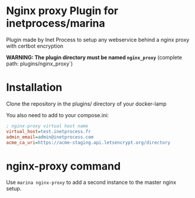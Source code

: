 # Nginx proxy Plugin for inetprocess/marina
Plugin made by Inet Process to setup any webservice behind a nginx proxy with certbot encryption

__WARNING: The plugin directory must be named `nginx_proxy`__ (complete path: plugins/nginx_proxy`)

# Installation
Clone the repository in the plugins/ directory of your docker-lamp

You also need to add to your compose.ini:
```ini
; nginx-proxy virtual host name
virtual_host=test.inetprocess.fr
admin_email=admin@inetprocess.com
acme_ca_uri=https://acme-staging.api.letsencrypt.org/directory
```

# nginx-proxy command
Use `marina nginx-proxy` to add a second instance to the master nginx setup.
